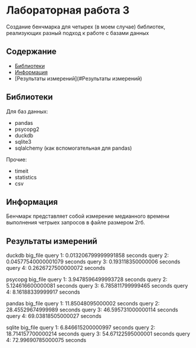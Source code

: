 # Лабораторная работа 3
Создание бенчмарка для четырех (в моем случае) библиотек, реализующих разный подход к работе с базами данных

## Содержание
- [Библиотеки](#Библиотеки)
- [Информация](#Информация)
- [Результаты измерений](#Результаты измерений)


## Библиотеки
Для баз данных:
- pandas
- psycopg2
- duckdb
- sqlite3
- sqlalchemy (как вспомогательная для pandas)
  
Прочие:
- timeit
- statistics
- csv

## Информация
Бенчмарк представляет собой измерение медианного времени выполнения четрыех запросов в файле размером 2гб.

## Результаты измерений
duckdb big_file
query 1: 0.013206799999991858 seconds
query 2: 0.04577540000001079 seconds
query 3: 0.193118350000006 seconds
query 4: 0.2626727500000072 seconds

psycopg big_file
query 1: 3.9478596499993728 seconds
query 2: 5.124616600000081 seconds
query 3: 6.785811799999465 seconds
query 4: 8.16188339999917 seconds

pandas big_file
query 1: 11.85048095000002 seconds
query 2: 28.45529674999989 seconds
query 3: 46.595731000000114 seconds
query 4: 69.03818505000027 seconds

sqlite big_file
query 1: 6.846615200000997 seconds
query 2: 18.714157700000214 seconds
query 3: 54.67122595000001 seconds
query 4: 72.99690785000075 seconds




